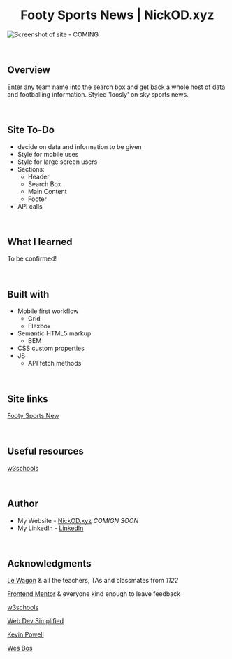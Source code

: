 <h1 align="center">Footy Sports News | NickOD.xyz</h1>

![Screenshot of site - COMING]()

<br>

## Overview

Enter any team name into the search box and get back a whole host of data and footballing information. Styled 'loosly' on sky sports news.

<br>

## Site To-Do

-   decide on data and information to be given
-   Style for mobile uses
-   Style for large screen users
-   Sections:
    -   Header
    -   Search Box
    -   Main Content
    -   Footer
-   API calls

<br>

## What I learned

To be confirmed!

<br>

## Built with

-   Mobile first workflow
    -   Grid
    -   Flexbox
-   Semantic HTML5 markup
    -   BEM
-   CSS custom properties
-   JS
    -   API fetch methods

<br>

## Site links

[Footy Sports New](https://www.NickOD.xyz)

<br>

## Useful resources

[w3schools](https://www.w3schools.com/)

<br>

## Author

-   My Website - [NickOD.xyz](http://www.NickOD.xyz) <em>COMIGN SOON</em>
-   My LinkedIn - [LinkedIn](https://www.linkedin.com/in/nick-odonoghue/)

<br>

## Acknowledgments

[Le Wagon](https://www.lewagon.com/) & all the teachers, TAs and classmates from <em>1122</em>

[Frontend Mentor](https://www.frontendmentor.io/) & everyone kind enough to leave feedback

[w3schools](https://www.w3schools.com/)

[Web Dev Simplified](https://www.youtube.com/WebDevSimplified)

[Kevin Powell](https://www.youtube.com/kepowob)

[Wes Bos](https://wesbos.com/)
